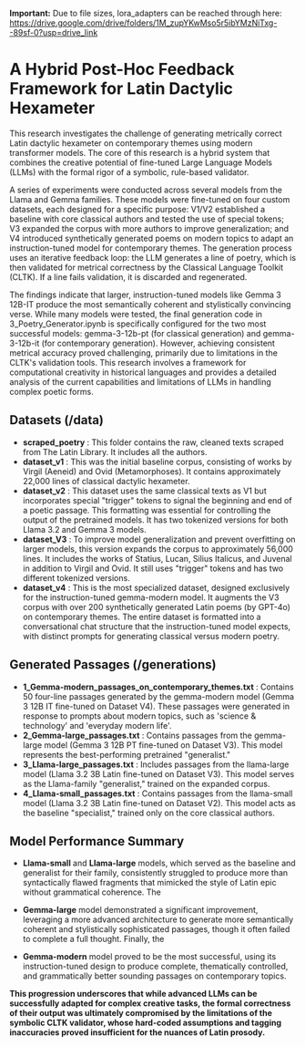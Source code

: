 **Important:** Due to file sizes, lora_adapters can be reached through here: https://drive.google.com/drive/folders/1M_zupYKwMso5r5ibYMzNiTxg--89sf-0?usp=drive_link

# A Hybrid Post-Hoc Feedback Framework for Latin Dactylic Hexameter

This research investigates the challenge of generating metrically correct Latin dactylic hexameter on contemporary themes using modern transformer models. The core of this research is a hybrid system that combines the creative potential of fine-tuned Large Language Models (LLMs) with the formal rigor of a symbolic, rule-based validator.

A series of experiments were conducted across several models from the Llama and Gemma families. These models were fine-tuned on four custom datasets, each designed for a specific purpose: V1/V2 established a baseline with core classical authors and tested the use of special tokens; V3 expanded the corpus with more authors to improve generalization; and V4 introduced synthetically generated poems on modern topics to adapt an instruction-tuned model for contemporary themes. The generation process uses an iterative feedback loop: the LLM generates a line of poetry, which is then validated for metrical correctness by the Classical Language Toolkit (CLTK). If a line fails validation, it is discarded and regenerated.

The findings indicate that larger, instruction-tuned models like Gemma 3 12B-IT produce the most semantically coherent and stylistically convincing verse. While many models were tested, the final generation code in 3_Poetry_Generator.ipynb is specifically configured for the two most successful models: gemma-3-12b-pt (for classical generation) and gemma-3-12b-it (for contemporary generation). However, achieving consistent metrical accuracy proved challenging, primarily due to limitations in the CLTK's validation tools. This research involves a framework for computational creativity in historical languages and provides a detailed analysis of the current capabilities and limitations of LLMs in handling complex poetic forms.

## Datasets (/data)

*   **scraped_poetry** : This folder contains the raw, cleaned texts scraped from The Latin Library. It includes all the authors.
*   **dataset_v1** : This was the initial baseline corpus, consisting of works by Virgil (Aeneid) and Ovid (Metamorphoses). It contains approximately 22,000 lines of classical dactylic hexameter.
*   **dataset_v2** : This dataset uses the same classical texts as V1 but incorporates special "trigger" tokens to signal the beginning and end of a poetic passage. This formatting was essential for controlling the output of the pretrained models. It has two tokenized versions for both Llama 3.2 and Gemma 3 models.
*   **dataset_V3** : To improve model generalization and prevent overfitting on larger models, this version expands the corpus to approximately 56,000 lines. It includes the works of Statius, Lucan, Silius Italicus, and Juvenal in addition to Virgil and Ovid. It still uses "trigger" tokens and has two different tokenized versions.
*   **dataset_v4** : This is the most specialized dataset, designed exclusively for the instruction-tuned gemma-modern model. It augments the V3 corpus with over 200 synthetically generated Latin poems (by GPT-4o) on contemporary themes. The entire dataset is formatted into a conversational chat structure that the instruction-tuned model expects, with distinct prompts for generating classical versus modern poetry.

## Generated Passages (/generations)

*   **1_Gemma-modern_passages_on_contemporary_themes.txt** : Contains 50 four-line passages generated by the gemma-modern model (Gemma 3 12B IT fine-tuned on Dataset V4). These passages were generated in response to prompts about modern topics, such as 'science & technology' and 'everyday modern life'.
*   **2_Gemma-large_passages.txt** : Contains passages from the gemma-large model (Gemma 3 12B PT fine-tuned on Dataset V3). This model represents the best-performing pretrained "generalist."
*   **3_Llama-large_passages.txt** : Includes passages from the llama-large model (Llama 3.2 3B Latin fine-tuned on Dataset V3). This model serves as the Llama-family "generalist," trained on the expanded corpus.
*   **4_Llama-small_passages.txt** : Contains passages from the llama-small model (Llama 3.2 3B Latin fine-tuned on Dataset V2). This model acts as the baseline "specialist," trained only on the core classical authors.

## Model Performance Summary

*    **Llama-small** and **Llama-large** models, which served as the baseline and generalist for their family, consistently struggled to produce more than syntactically flawed fragments that mimicked the style of Latin epic without grammatical coherence. The 


*    **Gemma-large** model demonstrated a significant improvement, leveraging a more advanced architecture to generate more semantically coherent and stylistically sophisticated passages, though it often failed to complete a full thought. Finally, the 

*    **Gemma-modern** model proved to be the most successful, using its instruction-tuned design to produce complete, thematically controlled, and grammatically better sounding passages on contemporary topics.


**This progression underscores that while advanced LLMs can be successfully adapted for complex creative tasks, the formal correctness of their output was ultimately compromised by the limitations of the symbolic CLTK validator, whose hard-coded assumptions and tagging inaccuracies proved insufficient for the nuances of Latin prosody.**
